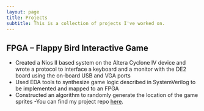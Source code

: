 ```yaml
---
layout: page
title: Projects
subtitle: This is a collection of projects I've worked on.
---
```


## FPGA – Flappy Bird Interactive Game

- Created a Nios II based system on the Altera Cyclone IV device and wrote a protocol to interface a keyboard and a monitor with the DE2 board using the on-board USB and VGA ports
- Used EDA tools to synthesize game logic described in SystemVerilog to be implemented and mapped to an FPGA
- Constructed an algorithm to randomly generate the location of the game sprites
-You can find my project repo [here](https://github.com/yqmao17/FPGA_Flappy_Bird).



